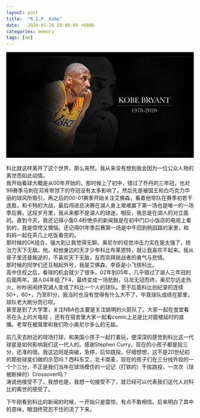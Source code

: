 ```yaml
---
layout: post
title:  "R.I.P. Kobe"
date:   2020-01-26 20:00:09 +0800
categories: memory
tags: [mm]
---
```


![RIP Kobe](/images/RIP-Kobe.jpg)

科比就这样离开了这个世界，那么突然。我从来没有想到我会因为一位公众人物的离世而如此动情。  
我开始看球大概是从00年开始的。那时候上了初中，错过了乔丹的三年冠，也对99赛季马刺在邓肯带领下的夺冠没有太多影响了。然后先是被国王和白巧克力华丽的球风所吸引，再之后的00-01赛季开始关注艾佛森，看着他带队在赛季初若干连胜，和卡特的大战，最后闯进总决赛在湖人身上艰难赢下第一场也是唯一的一场季后赛。这段岁月里，我从来都不是湖人的球迷，相反，我总是在湖人的对立面的。直到今天，我还记得小鱼0.4秒绝杀的新闻我是在初中门口小饭店的电视上看到的，我是惊愕又懊恼。还记得01年季后赛第一场是中午回到桃园路的家里，和妈妈一起在茶几上吃饭看完的。  
那时候的OK组合，强大到让我觉得无聊。奥尼尔的视觉冲击力实在是太强了，统治力天下无敌。他，和他身边的天才少年科比布莱恩特，就让我喜欢不起来。我从骨子里还是叛逆的，不喜欢天下无敌，反而崇拜挑战者的勇气与悲情。  
那时候的同学们还互相起外号，我是艾佛森，李臣是小飞侠科比。  
高中住校之后，看球的机会就少了很多。02年到05年，几乎错过了湖人三年冠的后面两年。湖人04年组了F4，最终变成一场悲剧，马龙无冠而终，奥尼尔远走热火，吵吵闹闹终究湖人变成了科比一个人的球队。至于后面科比创纪录的连续50+，60+，乃至81分，我当时也没有觉得有什么大不了，毕竟球队成绩在那里，球队老大刷分而已呗。  
甚至是到了大学里，关注NBA也主要是关注姚明的火箭队了。大家一起在食堂看吊在头上的大电视 ，还有在宿舍里大家一起看comic上总是比对面楼延时的直播。老常在被窝里和我们吹小奥尼尔多么的无敌。

前几天去附近的球场打球，和美国小孩子一起打着玩，便深深的感觉到科比这一代球星是如何影响我们这一代人的。感谢Stephen Curry，现在的小孩子都是投三分，还准的很。我这边则是突破，急停，后仰跳投。仔细想想，这不是20世纪初的那些球星们做的示范吗？西科东艾，北卡南麦，现在的孩子们在三分线外投的一个个三分，不正是我们当年在球场模仿的一记记（打铁的）干拔跳投，一次次（球被断掉的）Crossover吗？  
涛说他接受不了，我想也是。我想一句接受不了，就已经可以代表我们这代人对科比的离世的感受了。

下午刚看到科比的新闻的时候，一开始只是震惊，有点不敢相信。后来明白了其中的意味，眼泪终究忍不住的流了下来。